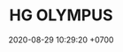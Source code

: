 ---
layout: teamCard
permalink: /team/:title.html
categories: surjohto042024 norteMayo partido1 partido3  partido4 partido5 partido6  partido8 partido9 partido10 partido11
maincover: /assets/logos/HGOLYMPUS.png
puntosLJMAYO24: 2
date: 2020-08-29 10:29:20 +0700
title: HG OLYMPUS
tag: johto042024
color: black
puntosLJ202404: 12
grupo: sur
background: '#F16C38'
cover: /assets/backCard.png
team: HG OLYMPUS
ID: HG
p1:  HGO
pp1: S.VANGUARD
p3:  HGO
r3: 2
rr3: 1
pp3: HG REGIOS
p4:  HGO
pp4: ZODIAC
p5:  HGO
pp5: MBO
p6:  HGO
pp6: LASTH BREATH
p8:  HGO
pp8: NO SMITE
p9:  HGO
pp9: JAS
p10:  HGO
pp10: DFS DMD
p11:  HGO
pp11: T. SATISFACTION
---